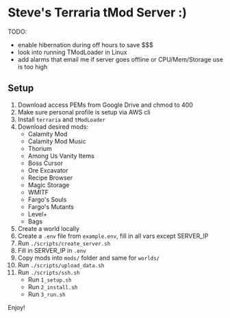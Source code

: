 # Steve's Terraria tMod Server :)

TODO:
* enable hibernation during off hours to save $$$
* look into running TModLoader in Linux
* add alarms that email me if server goes offline or CPU/Mem/Storage use is too high

## Setup
1. Download access PEMs from Google Drive and chmod to 400
2. Make sure personal profile is setup via AWS cli
3. Install `terraria` and `tModLoader`
4. Download desired mods:
    * Calamity Mod
    * Calamity Mod Music
    * Thorium
    * Among Us Vanity Items
    * Boss Cursor
    * Ore Excavator
    * Recipe Browser
    * Magic Storage
    * WMITF
    * Fargo's Souls
    * Fargo's Mutants
    * Level+
    * Bags
5. Create a world locally
6. Create a `.env` file from `example.env`, fill in all vars except SERVER_IP
7. Run `./scripts/create_server.sh`
8. Fill in SERVER_IP in `.env`
9. Copy mods into `mods/` folder and same for `worlds/`
10. Run `./scripts/upload_data.sh`
11. Run `./scripts/ssh.sh`
    *  Run `1_setup.sh`
    *  Run `2_install.sh`
    *  Run `3_run.sh`

Enjoy!